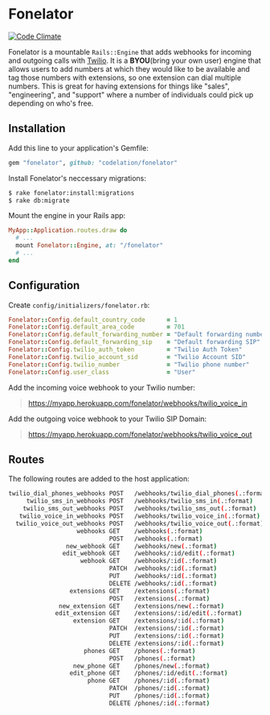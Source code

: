 # Fonelator

[![Code Climate](https://codeclimate.com/github/codelation/fonelator.png)](https://codeclimate.com/github/codelation/fonelator)

Fonelator is a mountable `Rails::Engine` that adds webhooks for 
incoming and outgoing calls with [Twilio](https://www.twilio.com). It is a **BYOU**(bring your own user) engine that allows users to add numbers at which they would like to be available and tag those numbers with extensions, so one extension can dial multiple numbers. This is great for having extensions for things like "sales", "engineering", and "support" where a number of individuals could pick up depending on who's free.

## Installation

Add this line to your application's Gemfile:

```ruby
gem "fonelator", github: "codelation/fonelator"
```

Install Fonelator's neccessary migrations:

```bash
$ rake fonelator:install:migrations
$ rake db:migrate
```

Mount the engine in your Rails app:

```ruby
MyApp::Application.routes.draw do
  # ...
  mount Fonelator::Engine, at: "/fonelator"
  # ...
end
```

## Configuration

Create `config/initializers/fonelator.rb`:

```ruby
Fonelator::Config.default_country_code      = 1
Fonelator::Config.default_area_code         = 701
Fonelator::Config.default_forwarding_number = "Default forwarding number"
Fonelator::Config.default_forwarding_sip    = "Default forwarding SIP"
Fonelator::Config.twilio_auth_token         = "Twilio Auth Token"
Fonelator::Config.twilio_account_sid        = "Twilio Account SID"
Fonelator::Config.twilio_number             = "Twilio phone number"
Fonelator::Config.user_class                = "User"
```

Add the incoming voice webhook to your Twilio number:

> https://myapp.herokuapp.com/fonelator/webhooks/twilio_voice_in

Add the outgoing voice webhook to your Twilio SIP Domain:

> https://myapp.herokuapp.com/fonelator/webhooks/twilio_voice_out

## Routes

The following routes are added to the host application:

```bash
twilio_dial_phones_webhooks POST   /webhooks/twilio_dial_phones(.:format) fonelator/webhooks#twilio_dial_phones
     twilio_sms_in_webhooks POST   /webhooks/twilio_sms_in(.:format)      fonelator/webhooks#twilio_sms_in
    twilio_sms_out_webhooks POST   /webhooks/twilio_sms_out(.:format)     fonelator/webhooks#twilio_sms_out
   twilio_voice_in_webhooks POST   /webhooks/twilio_voice_in(.:format)    fonelator/webhooks#twilio_voice_in
  twilio_voice_out_webhooks POST   /webhooks/twilio_voice_out(.:format)   fonelator/webhooks#twilio_voice_out
                   webhooks GET    /webhooks(.:format)                    fonelator/webhooks#index
                            POST   /webhooks(.:format)                    fonelator/webhooks#create
                new_webhook GET    /webhooks/new(.:format)                fonelator/webhooks#new
               edit_webhook GET    /webhooks/:id/edit(.:format)           fonelator/webhooks#edit
                    webhook GET    /webhooks/:id(.:format)                fonelator/webhooks#show
                            PATCH  /webhooks/:id(.:format)                fonelator/webhooks#update
                            PUT    /webhooks/:id(.:format)                fonelator/webhooks#update
                            DELETE /webhooks/:id(.:format)                fonelator/webhooks#destroy
                 extensions GET    /extensions(.:format)                  fonelator/extensions#index
                            POST   /extensions(.:format)                  fonelator/extensions#create
              new_extension GET    /extensions/new(.:format)              fonelator/extensions#new
             edit_extension GET    /extensions/:id/edit(.:format)         fonelator/extensions#edit
                  extension GET    /extensions/:id(.:format)              fonelator/extensions#show
                            PATCH  /extensions/:id(.:format)              fonelator/extensions#update
                            PUT    /extensions/:id(.:format)              fonelator/extensions#update
                            DELETE /extensions/:id(.:format)              fonelator/extensions#destroy
                     phones GET    /phones(.:format)                      fonelator/phones#index
                            POST   /phones(.:format)                      fonelator/phones#create
                  new_phone GET    /phones/new(.:format)                  fonelator/phones#new
                 edit_phone GET    /phones/:id/edit(.:format)             fonelator/phones#edit
                      phone GET    /phones/:id(.:format)                  fonelator/phones#show
                            PATCH  /phones/:id(.:format)                  fonelator/phones#update
                            PUT    /phones/:id(.:format)                  fonelator/phones#update
                            DELETE /phones/:id(.:format)                  fonelator/phones#destroy
```
